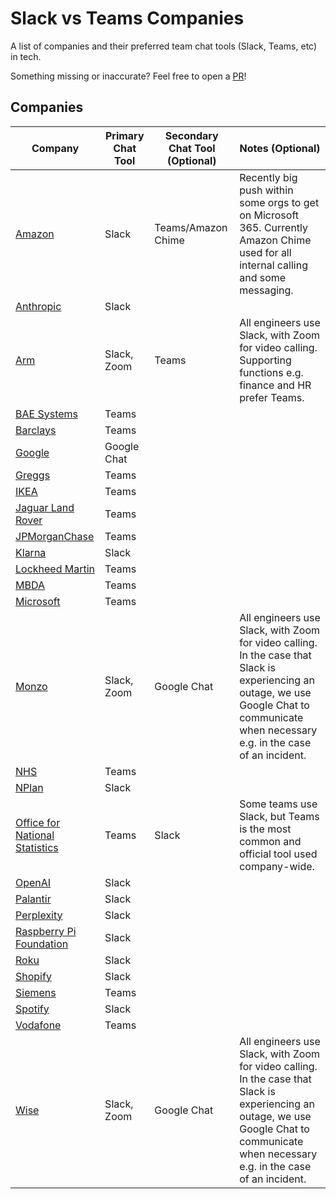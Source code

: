 # Slack vs Teams Companies
A list of companies and their preferred team chat tools (Slack, Teams, etc) in tech.

Something missing or inaccurate? Feel free to open a [PR](https://github.com/smstone0/slack-vs-teams-jobs/pulls)!

## Companies
| Company | Primary Chat Tool | Secondary Chat Tool (Optional) | Notes (Optional)
-- |-------------| -- | --
[Amazon](https://www.amazon.com/) | Slack | Teams/Amazon Chime | Recently big push within some orgs to get on Microsoft 365. Currently Amazon Chime used for all internal calling and some messaging.
[Anthropic](https://www.anthropic.com/) | Slack
[Arm](https://www.arm.com/) | Slack, Zoom | Teams | All engineers use Slack, with Zoom for video calling. Supporting functions e.g. finance and HR prefer Teams.
[BAE Systems](https://www.baesystems.com/en) | Teams
[Barclays](https://www.barclays.co.uk/) | Teams
[Google](https://about.google/) | Google Chat
[Greggs](https://www.greggs.com/) | Teams
[IKEA](https://www.ikea.com/) | Teams
[Jaguar Land Rover](https://www.jlr.com/) | Teams
[JPMorganChase](https://www.jpmorganchase.com/) | Teams
[Klarna](https://www.klarna.com/) | Slack
[Lockheed Martin](https://www.lockheedmartin.com/) | Teams
[MBDA](https://www.mbda-systems.com/) | Teams
[Microsoft](https://www.microsoft.com/) | Teams
[Monzo](https://monzo.com/) | Slack, Zoom | Google Chat | All engineers use Slack, with Zoom for video calling. In the case that Slack is experiencing an outage, we use Google Chat to communicate when necessary e.g. in the case of an incident.
[NHS](https://www.nhs.uk/) | Teams
[NPlan](https://www.nplan.io/) | Slack
[Office for National Statistics](https://www.ons.gov.uk/) | Teams | Slack | Some teams use Slack, but Teams is the most common and official tool used company-wide.
[OpenAI](https://openai.com/) | Slack
[Palantir](https://www.palantir.com/) | Slack
[Perplexity](https://www.perplexity.ai/) | Slack
[Raspberry Pi Foundation](https://www.raspberrypi.org/) | Slack
[Roku](https://www.roku.com/) | Slack
[Shopify](https://www.shopify.com/uk) | Slack
[Siemens](https://www.siemens.com/global/en.html) | Teams
[Spotify](https://open.spotify.com/) | Slack
[Vodafone](https://vodafone.com) | Teams
[Wise](https://wise.com/) | Slack, Zoom | Google Chat | All engineers use Slack, with Zoom for video calling. In the case that Slack is experiencing an outage, we use Google Chat to communicate when necessary e.g. in the case of an incident.
